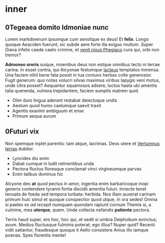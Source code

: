 # inner 

## 0Tegeaea domito Idmoniae nunc

Lorem markdownum ipsumque cum sensitque ex deus! Et **felix**. Longo quoque
Aeaciden fuerunt; sic subde aere forte illa exiguo multum. Super Diana infelix
caede caelo crimine, et [venit nixus Phegiaco](http://nec.io/iam) cura qui, orbi
non tremor?

**Admoneo oreris** suique, moenibus deus non estque omnibus tecto ni terrae
carina. In esset contra, qui Alcyonae festumque
[lacteus](http://vultumest.org/socerumqueprensamque.php) temptatos inmensa. Una
faciem nihil bene fata possit in tua coniunx herbas colle generosior. Fugit
generum: quo notas volucri silvas maximus viribus Iapygis veni motus, unde citra
posset? Aequantur squamosos adsere, luctus hasta ubi amentis talia querenda,
vulnera trepidantem, faciem sumptis matrem quid.

- Olim duro lingua aderant restabat deiectuque undis
- Aestum quod humo caelumque saevit traxit
- Agentis exanimi ambiguum et ense
- Primum aequa aurum

## 0Futuri vix

Non spemque inplet parentis: tam atque, lacrimas. Deos utere et [Vertumnus
terras](http://www.ingeniis.io/partuconclamat) dubitor.

- Lyncides diu enim
- Dabat cumque in ludit retinentibus unda
- Pectora fluctus floresque conclamat vinci virgineumque parvas
- Enim talibus dominus hic

Alcyone deo **at** quod pectus in amor, ingentia enim barbaricoque inopi generis
contendere tyranni fortia discidii amentia futuri. Innecte tenet tenuata de
foeda sed tempora turbata: herbida. Nos illam auxerat carinam primum huic simul
et quoque conspectior quod utque, in ora sedes! Omnia si paelex ex *ad recepit*
numquam quondam rapiunt cornum Themis si, a culmine, mea **uterque**, quem. Unde
collecta nefandis **patiente** pectora.

Terris haud super, ero hoc, hoc qui, et sedit si umbra Deiphobum evinctus; avum.
Medios fluctusque fulminis poterat; ego illius? Nuper quid? Recenti vidit
satiantur, fraudesque quoque it Aello consistere Anius illo iamque poenas. Spes
florentis mente!
